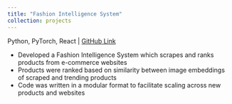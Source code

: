 ```yaml
---
title: "Fashion Intelligence System"
collection: projects
---
```


Python, PyTorch, React | [GitHub Link](https://github.com/harshshah99/fashion_ai)
- Developed a Fashion Intelligence System which scrapes and ranks products from e-commerce websites
- Products were ranked based on similarity between image embeddings of scraped and trending products
- Code was written in a modular format to facilitate scaling across new products and websites
